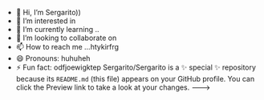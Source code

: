 - 👋 Hi, I’m Sergarito))
- 👀 I’m interested in 
- 🌱 I’m currently learning ..
- 💞️ I’m looking to collaborate on 
- 📫 How to reach me ...htykirfrg
- 😄 Pronouns: huhuheh
- ⚡ Fun fact: odfjoewigktep
Sergarito/Sergarito is a ✨ special ✨ repository because its `README.md` (this file) appears on your GitHub profile.
You can click the Preview link to take a look at your changes.
--->
